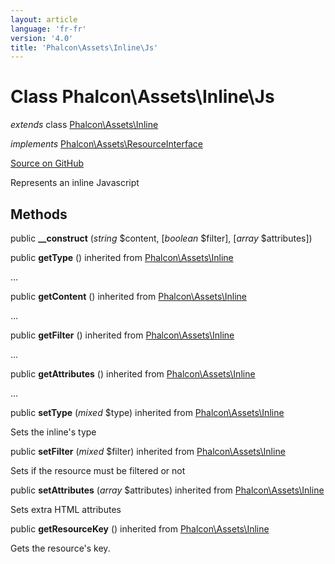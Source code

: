 ```yaml
---
layout: article
language: 'fr-fr'
version: '4.0'
title: 'Phalcon\Assets\Inline\Js'
---
```


# Class **Phalcon\Assets\Inline\Js**

*extends* class [Phalcon\Assets\Inline](api/Phalcon_Assets_Inline)

*implements* [Phalcon\Assets\ResourceInterface](api/Phalcon_Assets_ResourceInterface)

<a href="https://github.com/phalcon/cphalcon/tree/v4.0.0/phalcon/assets/inline/js.zep" class="btn btn-default btn-sm">Source on GitHub</a>

Represents an inline Javascript

## Methods

public **__construct** (*string* $content, [*boolean* $filter], [*array* $attributes])

public **getType** () inherited from [Phalcon\Assets\Inline](api/Phalcon_Assets_Inline)

...

public **getContent** () inherited from [Phalcon\Assets\Inline](api/Phalcon_Assets_Inline)

...

public **getFilter** () inherited from [Phalcon\Assets\Inline](api/Phalcon_Assets_Inline)

...

public **getAttributes** () inherited from [Phalcon\Assets\Inline](api/Phalcon_Assets_Inline)

...

public **setType** (*mixed* $type) inherited from [Phalcon\Assets\Inline](api/Phalcon_Assets_Inline)

Sets the inline's type

public **setFilter** (*mixed* $filter) inherited from [Phalcon\Assets\Inline](api/Phalcon_Assets_Inline)

Sets if the resource must be filtered or not

public **setAttributes** (*array* $attributes) inherited from [Phalcon\Assets\Inline](api/Phalcon_Assets_Inline)

Sets extra HTML attributes

public **getResourceKey** () inherited from [Phalcon\Assets\Inline](api/Phalcon_Assets_Inline)

Gets the resource's key.